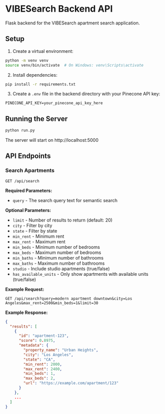 # VIBESearch Backend API

Flask backend for the VIBESearch apartment search application.

## Setup

1. Create a virtual environment:
```bash
python -m venv venv
source venv/bin/activate  # On Windows: venv\Scripts\activate
```

2. Install dependencies:
```bash
pip install -r requirements.txt
```

3. Create a `.env` file in the backend directory with your Pinecone API key:
```
PINECONE_API_KEY=your_pinecone_api_key_here
```

## Running the Server

```bash
python run.py
```

The server will start on http://localhost:5000

## API Endpoints

### Search Apartments

```
GET /api/search
```

**Required Parameters:**
- `query` - The search query text for semantic search

**Optional Parameters:**
- `limit` - Number of results to return (default: 20)
- `city` - Filter by city
- `state` - Filter by state
- `min_rent` - Minimum rent
- `max_rent` - Maximum rent
- `min_beds` - Minimum number of bedrooms
- `max_beds` - Maximum number of bedrooms
- `min_baths` - Minimum number of bathrooms
- `max_baths` - Maximum number of bathrooms
- `studio` - Include studio apartments (true/false)
- `has_available_units` - Only show apartments with available units (true/false)

**Example Request:**
```
GET /api/search?query=modern apartment downtown&city=Los Angeles&max_rent=2500&min_beds=1&limit=30
```

**Example Response:**
```json
{
  "results": [
    {
      "id": "apartment-123",
      "score": 0.8975,
      "metadata": {
        "property_name": "Urban Heights",
        "city": "Los Angeles",
        "state": "CA",
        "min_rent": 2000,
        "max_rent": 2400,
        "min_beds": 1,
        "max_beds": 2,
        "url": "https://example.com/apartment/123"
      }
    },
    ...
  ]
}
```
